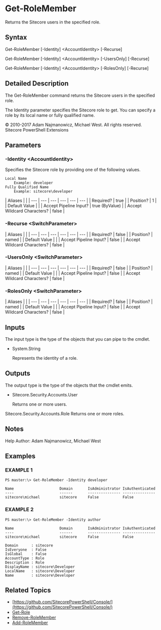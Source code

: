 # Get-RoleMember

Returns the Sitecore users in the specified role.

## Syntax

Get-RoleMember \[-Identity\] &lt;AccountIdentity&gt; \[-Recurse\]

Get-RoleMember \[-Identity\] &lt;AccountIdentity&gt; \[-UsersOnly\] \[-Recurse\]

Get-RoleMember \[-Identity\] &lt;AccountIdentity&gt; \[-RolesOnly\] \[-Recurse\]

## Detailed Description

The Get-RoleMember command returns the Sitecore users in the specified role.

The Identity parameter specifies the Sitecore role to get. You can specify a role by its local name or fully qualified name.

© 2010-2017 Adam Najmanowicz, Michael West. All rights reserved. Sitecore PowerShell Extensions

## Parameters

### -Identity  &lt;AccountIdentity&gt;

Specifies the Sitecore role by providing one of the following values.

```text
Local Name
    Example: developer
Fully Qualified Name
    Example: sitecore\developer
```

| Aliases |  |
| --- | --- | --- | --- | --- | --- |
| Required? | true |
| Position? | 1 |
| Default Value |  |
| Accept Pipeline Input? | true \(ByValue\) |
| Accept Wildcard Characters? | false |

### -Recurse  &lt;SwitchParameter&gt;

| Aliases |  |
| --- | --- | --- | --- | --- | --- |
| Required? | false |
| Position? | named |
| Default Value |  |
| Accept Pipeline Input? | false |
| Accept Wildcard Characters? | false |

### -UsersOnly  &lt;SwitchParameter&gt;

| Aliases |  |
| --- | --- | --- | --- | --- | --- |
| Required? | false |
| Position? | named |
| Default Value |  |
| Accept Pipeline Input? | false |
| Accept Wildcard Characters? | false |

### -RolesOnly  &lt;SwitchParameter&gt;

| Aliases |  |
| --- | --- | --- | --- | --- | --- |
| Required? | false |
| Position? | named |
| Default Value |  |
| Accept Pipeline Input? | false |
| Accept Wildcard Characters? | false |

## Inputs

The input type is the type of the objects that you can pipe to the cmdlet.

* System.String

  Represents the identity of a role.

## Outputs

The output type is the type of the objects that the cmdlet emits.

* Sitecore.Security.Accounts.User

  Returns one or more users.

Sitecore.Security.Accounts.Role Returns one or more roles.

## Notes

Help Author: Adam Najmanowicz, Michael West

## Examples

### EXAMPLE 1

```text
PS master:\> Get-RoleMember -Identity developer

Name                     Domain       IsAdministrator IsAuthenticated
----                     ------       --------------- ---------------
sitecore\michael         sitecore     False           False
```

### EXAMPLE 2

```text
PS master:\> Get-RoleMember -Identity author

Name                     Domain       IsAdministrator IsAuthenticated
----                     ------       --------------- ---------------
sitecore\michael         sitecore     False           False

Domain      : sitecore
IsEveryone  : False
IsGlobal    : False
AccountType : Role
Description : Role
DisplayName : sitecore\Developer
LocalName   : sitecore\Developer
Name        : sitecore\Developer
```

## Related Topics

* [https://github.com/SitecorePowerShell/Console/](https://github.com/SitecorePowerShell/Console/) 
* [Get-Role](get-role.md)
* [Remove-RoleMember](remove-rolemember.md)
* [Add-RoleMember](add-rolemember.md)

